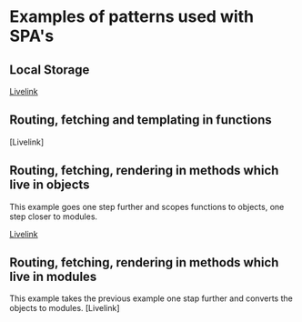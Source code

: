 # Examples of patterns used with SPA's

## Local Storage

[Livelink](https://codepen.io/Senpaizuri/pen/LYVZjQB)

## Routing, fetching and templating in functions

[Livelink]

## Routing, fetching, rendering in methods which live in objects

This example goes one step further and scopes functions to objects, one step closer to modules.

[Livelink](https://vizhub.com/Razpudding/21168a56571643e8ba7951892787f9b3?edit=files&file=index.js)

## Routing, fetching, rendering in methods which live in modules

This example takes the previous example one stap further and converts the objects to modules.
[Livelink]

